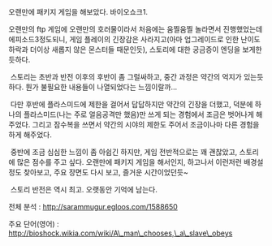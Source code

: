 오랜만에 패키지 게임을 해보았다. 바이오쇼크1.

오랜만의 ftp 게임에 오랜만의 호러물이라서 처음에는 움찔움찔 놀라면서 진행했었는데 에피소드3정도되니, 게임 플레이의 긴장감은 사라지고(아마 업그레이드로 인한 난이도 하락과 더이상 새롭지 않은 몬스터들 때문인듯), 스토리에 대한 궁금증이 엔딩을 보게한 듯하다.

 스토리는 초반과 반전 이후의 후반이 좀 그럴싸하고, 중간 과정은 약간의 억지가 있는듯하다. 뭔가 불필요한 내용들이 나열되었다는 느낌이랄까...

 다만 후반에 플라스미드에 제한을 걸어서 답답하지만 약간의 긴장을 더했고, 덕분에 하나의 플라스미드(나는 주로 얼음공격만 했음)만 쓰게 되는 경험에서 조금은 벗어나게 해주었다. 그리고 잠수복을 쓰면서 약간의 시야의 제한도 주어서 조금이나마 다른 경험을 하게 해주었다.

 중반에 조금 심심한 느낌이 좀 아쉽긴 하지만, 게임 전반적으로는 꽤 괜찮았고, 스토리에 많은 점수를 주고 싶다. 오랜만에 패키지 게임을 해서인지, 하고나서 이런저런 배경설정도 찾아보고, 주요 장면도 다시 보고, 즐거운 시간이었던듯~

 스토리 반전은 역시 최고. 오랫동안 기억에 남는다.

전체 분석 : http://sarammugur.egloos.com/1588650

주요 단어(영어) : http://bioshock.wikia.com/wiki/A\_man\_chooses,\_a\_slave\_obeys
